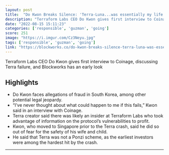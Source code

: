 ```yaml
---
layout: post
title:  "Do Kwon Breaks Silence: 'Terra-Luna...was essentially my life'"
description: "Terraform Labs CEO Do Kwon gives first interview to Coinage, discussing Terra failure, and Blockworks has an early look"
date: "2022-08-15 15:11:23"
categories: ['responsible', 'guzman', 'going']
score: 251
image: "https://i.imgur.com/Cz3Neyu.jpg"
tags: ['responsible', 'guzman', 'going']
link: "https://blockworks.co/do-kwon-breaks-silence-terra-luna-was-essentially-my-life/"
---
```


Terraform Labs CEO Do Kwon gives first interview to Coinage, discussing Terra failure, and Blockworks has an early look

## Highlights

- Do Kwon faces allegations of fraud in South Korea, among other potential legal jeopardy.
- “I’ve never thought about what could happen to me if this fails,” Kwon said in an interview with Coinage.
- Terra creator said there was likely an insider at Terraform Labs who took advantage of information on the protocol’s vulnerabilities to profit.
- Kwon, who moved to Singapore prior to the Terra crash, said he did so out of fear for the safety of his wife and child.
- He said that Terra was not a Ponzi scheme, as the earliest investors were among the hardest hit by the crash.

---
